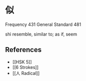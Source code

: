 # 似
Frequency 431
General Standard 481

shì
resemble, similar to; as if, seem

## References
- [[HSK 5]]
- [[6 Strokes]]
- [[人 Radical]]